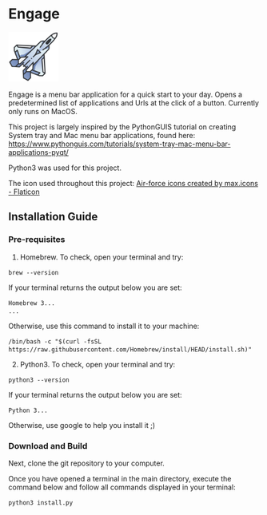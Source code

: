 # Engage

<img src="assets/jet.png" width="100">

Engage is a menu bar application for a quick start to your day. Opens a predetermined list of  applications and Urls at the click of a button. Currently only runs on MacOS. 

This project is largely inspired by the PythonGUIS tutorial on creating System tray and Mac menu bar applications, found here: https://www.pythonguis.com/tutorials/system-tray-mac-menu-bar-applications-pyqt/

Python3 was used for this project. 

The icon used throughout this project: <a href="https://www.flaticon.com/free-icons/air-force" title="air-force icons">Air-force icons created by max.icons - Flaticon</a>

## Installation Guide

### Pre-requisites
1. Homebrew. To check, open your terminal and try: 
```
brew --version
```
If your terminal returns the output below you are set:
```
Homebrew 3...
...
```
Otherwise, use this command to install it to your machine:
```
/bin/bash -c "$(curl -fsSL https://raw.githubusercontent.com/Homebrew/install/HEAD/install.sh)"
```
2. Python3. To check, open your terminal and try: 
```
python3 --version
```
If your terminal returns the output below you are set:
```
Python 3...
```
Otherwise, use google to help you install it ;)

### Download and Build
Next, clone the git repository to your computer. 

Once you have opened a terminal in the main directory, execute the command below and follow all commands displayed in your terminal: 
```
python3 install.py
```

